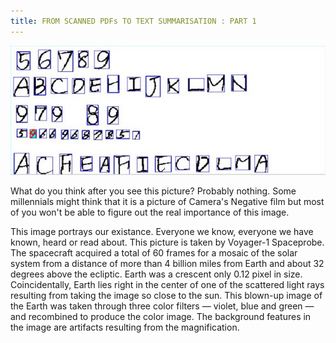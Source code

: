 ```yaml
---
title: FROM SCANNED PDFs TO TEXT SUMMARISATION : PART 1
---
```


![After-Life](assets/images/Blog_scanned_pdf_part1.jpeg  "OCRed image")

What do you think after you see this picture? Probably nothing. Some millennials might think that it is a picture of Camera's Negative film but most of you won't be able to figure out the real importance of this image.

This image portrays our existance. Everyone we know, everyone we have known, heard or read about. This picture is taken by Voyager-1 Spaceprobe. The spacecraft acquired a total of 60 frames for a mosaic of the solar system from a distance of more than 4 billion miles from Earth and about 32 degrees above the ecliptic. Earth was a crescent only 0.12 pixel in size. Coincidentally, Earth lies right in the center of one of the scattered light rays resulting from taking the image so close to the sun. This blown-up image of the Earth was taken through three color filters — violet, blue and green — and recombined to produce the color image. The background features in the image are artifacts resulting from the magnification.

